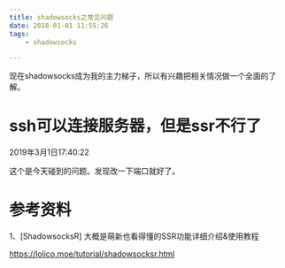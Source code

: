 ```yaml
---
title: shadowsocks之常见问题
date: 2018-01-01 11:55:26
tags:
	- shadowsocks

---
```




现在shadowsocks成为我的主力梯子，所以有兴趣把相关情况做一个全面的了解。



# ssh可以连接服务器，但是ssr不行了

2019年3月1日17:40:22

这个是今天碰到的问题。发现改一下端口就好了。



# 参考资料

1、[ShadowsocksR] 大概是萌新也看得懂的SSR功能详细介绍&使用教程

https://lolico.moe/tutorial/shadowsocksr.html